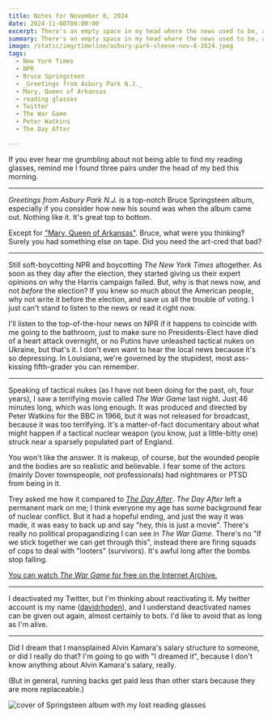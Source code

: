 ```yaml
---
title: Notes for November 8, 2024
date: 2024-11-08T00:00:00
excerpt: There's an empty space in my head where the news used to be, and I love it.
summary: There's an empty space in my head where the news used to be, and I love it.
image: /static/img/timeline/asbury-park-sleeve-nov-8-2024.jpeg
tags:
  - New York Times
  - NPR
  - Bruce Springsteen
  - _Greetings from Asbury Park N.J._
  - Mary, Queen of Arkansas
  - reading glasses
  - Twitter
  - The War Game
  - Peter Watkins
  - The Day After

---
```


If you ever hear me grumbling about not being able to find my reading glasses, remind me I found three pairs under the head of my bed this morning.

-----

_Greetings from Asbury Park N.J._ is a top-notch Bruce Springsteen album, especially if you consider how new his sound was when the album came out. Nothing like it. It's great top to bottom.

Except for ["Mary, Queen of Arkansas"](https://www.youtube.com/watch?v=HQ2CR7S5Q4A). Bruce, what were you thinking? Surely you had something else on tape. Did you need the art-cred that bad?

-----

Still soft-boycotting NPR and boycotting _The New York Times_ altogether. As soon as they day after the election, they started giving us their expert opinions on why the Harris campaign failed. But, why is that news now, and not _before_ the election? If you knew so much about the American people, why not write it before the election, and save us all the trouble of voting. I just can't stand to listen to the news or read it right now.

I'll listen to the top-of-the-hour news on NPR if it happens to coincide with me going to the bathroom, just to make sure no Presidents-Elect have died of a heart attack overnight, or no Putins have unleashed tactical nukes on Ukraine, but that's it. I don't even want to hear the local news because it's so depressing. In Louisiana, we're governed by the stupidest, most ass-kissing fifth-grader you can remember.

-----

Speaking of tactical nukes (as I have not been doing for the past, oh, four years), I saw a terrifying movie called _The War Game_ last night. Just 46 minutes long, which was long enough. It was produced and directed by Peter Watkins for the BBC in 1966, but it was not released for broadcast, because it was too terrifying. It's a matter-of-fact documentary about what might happen if a tactical nuclear weapon (you know, just a little-bitty one) struck near a sparsely populated part of England.

You won't like the answer. It is makeup, of course, but the wounded people and the bodies are so realistic and believable. I fear some of the actors (mainly Dover townspeople, not professionals) had nightmares or PTSD from being in it.

Trey asked me how it compared to [_The Day After_](/timeline/i-saw-the-day-after-on-tv/). _The Day After_ left a permanent mark on me; I think everyone my age has some background fear of nuclear conflict. But it had a hopeful ending, and just the way it was made, it was easy to back up and say "hey, this is just a movie". There's really no political propagandizing I can see in _The War Game_. There's no "If we stick together we can get through this", instead there are firing squads of cops to deal with "looters" (survivors). It's awful long after the bombs stop falling.

[You can watch _The War Game_ for free on the Internet Archive.](https://archive.org/details/TheWarGame_201405)

-----

I deactivated my Twitter, but I'm thinking about reactivating it. My twitter account is my name ([davidrhoden](https://www.twitter.com/ddvidrhoden)), and I understand deactivated names can be given out again, almost certainly to bots. I'd like to avoid that as long as I'm alive.

-----

Did I dream that I mansplained Alvin Kamara's salary structure to someone, or did I really do that? I'm going to go with "I dreamed it", because I don't know anything about Alvin Kamara's salary, really.

(But in general, running backs get paid less than other stars because they are more replaceable.)

![cover of Springsteen album with my lost reading glasses](/static/img/timeline/asbury-park-sleeve-nov-8-2024.jpeg)